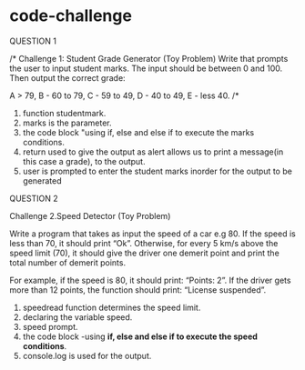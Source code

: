 # code-challenge
QUESTION  1

/*
Challenge 1: Student Grade Generator (Toy Problem)
Write that prompts the user to input student marks. The input should be between 0 and 100. Then output the correct grade: 

A > 79, B - 60 to 79, C -  59 to 49, D - 40 to 49, E - less 40.
/*
1. function studentmark.
2. marks is the parameter.
3. the code block "using if, else and else if to execute the marks conditions.
4. return used to give the output as alert allows us to print a message(in this case a grade), to the output.
5. user is prompted to enter the student marks inorder for the output to be generated



QUESTION 2

Challenge 2.Speed Detector (Toy Problem)



Write a program that takes as input the speed of a car e.g 80. If the speed is less than 70, it should print “Ok”. Otherwise, for every 5 km/s above the speed limit (70), it should give the driver one demerit point and print the total number of demerit points.

For example, if the speed is 80, it should print: “Points: 2”. If the driver gets more than 12 points, the function should print: “License suspended”.



1. speedread function  determines the speed limit.
2. declaring the variable speed.
3. speed prompt.
4. the code block -using **if, else and else if to execute the speed conditions**.
5. console.log is used for the output.
   
